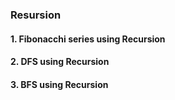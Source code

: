 ### Resursion 
#### 1. Fibonacchi series using Recursion
#### 2. DFS using Recursion
#### 3. BFS using Recursion

